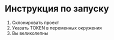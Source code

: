# Инструкция по запуску
1. Склонировать проект
2. Указать TOKEN в переменных окружения
3. Вы великолепны

